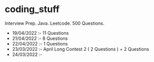 # coding_stuff

Interview Prep. Java. Leetcode. 500 Questions. 

- 19/04/2022 :- 11 Questions 
- 21/04/2022 :- 8 Questions  
- 22/04/2022 :- 1 Questions 
- 23/03/2022 :- April Long Contest 2 ( 2 Questions ) + 2 Questions
- 24/03/2022 :- 
